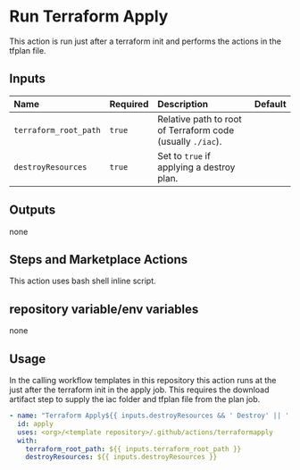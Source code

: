 # Run Terraform Apply

This action is run just after a terraform init and performs the actions in the tfplan file.

## Inputs

| Name                  | Required | Description                                                      | Default |
| :-------------------- | :------- | :--------------------------------------------------------------- | :------ |
| `terraform_root_path` | `true`   | Relative path to root of Terraform code (usually `./iac`).       |         |
| `destroyResources`    | `true`   | Set to `true` if applying a destroy plan.                        |         |

## Outputs

none

## Steps and Marketplace Actions

This action uses bash shell inline script.

## repository variable/env variables

none

## Usage

In the calling workflow templates in this repository this action runs at the just after the terraform init in the apply job. This requires the download artifact step to supply the iac folder and tfplan file from the plan job.

```yaml
- name: "Terraform Apply${{ inputs.destroyResources && ' Destroy' || '' }}"
  id: apply
  uses: <org>/<template repository>/.github/actions/terraformapply
  with:
    terraform_root_path: ${{ inputs.terraform_root_path }}
    destroyResources: ${{ inputs.destroyResources }}
```
